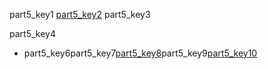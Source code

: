 part5_key1
[part5_key2](https://docs.google.com/document/d/1ttBMa2eyNo0jgprfeXguybwAAd2dcC8TrotPBKDP9r4/edit)
part5_key3

part5_key4


- part5_key6part5_key7[part5_key8](http://www.html-5-tutorial.com/table-tag.htm)part5_key9[part5_key10](https://docs.google.com/document/d/1Y3pKUJJUg6zLpu5TPHw5kH0kOIy6y7gnQcDSRrqe3fI/edit?usp=sharing)
